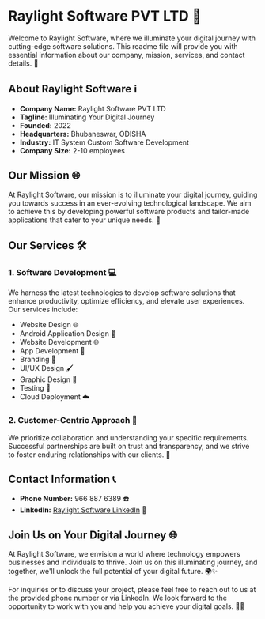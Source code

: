 # Raylight Software PVT LTD 🚀

Welcome to Raylight Software, where we illuminate your digital journey with cutting-edge software solutions. This readme file will provide you with essential information about our company, mission, services, and contact details. 🌟

## About Raylight Software ℹ️

- **Company Name:** Raylight Software PVT LTD
- **Tagline:** Illuminating Your Digital Journey
- **Founded:** 2022
- **Headquarters:** Bhubaneswar, ODISHA
- **Industry:** IT System Custom Software Development
- **Company Size:** 2-10 employees

## Our Mission 🌐

At Raylight Software, our mission is to illuminate your digital journey, guiding you towards success in an ever-evolving technological landscape. We aim to achieve this by developing powerful software products and tailor-made applications that cater to your unique needs. 🌠

## Our Services 🛠️

### 1. Software Development 💻

We harness the latest technologies to develop software solutions that enhance productivity, optimize efficiency, and elevate user experiences. Our services include:

- Website Design 🌐
- Android Application Design 📱
- Website Development 🌐
- App Development 📲
- Branding 🎨
- UI/UX Design 🖌️
- Graphic Design 🎨
- Testing 🧪
- Cloud Deployment ☁️

### 2. Customer-Centric Approach 🤝

We prioritize collaboration and understanding your specific requirements. Successful partnerships are built on trust and transparency, and we strive to foster enduring relationships with our clients. 🤗

## Contact Information 📞

- **Phone Number:** 966 887 6389 ☎️
- **LinkedIn:** [Raylight Software LinkedIn](https://www.linkedin.com/company/raylight-software-pvt-ltd) 🔗

## Join Us on Your Digital Journey 🌐

At Raylight Software, we envision a world where technology empowers businesses and individuals to thrive. Join us on this illuminating journey, and together, we'll unlock the full potential of your digital future. 🌍✨

For inquiries or to discuss your project, please feel free to reach out to us at the provided phone number or via LinkedIn. We look forward to the opportunity to work with you and help you achieve your digital goals. 📧🤝
